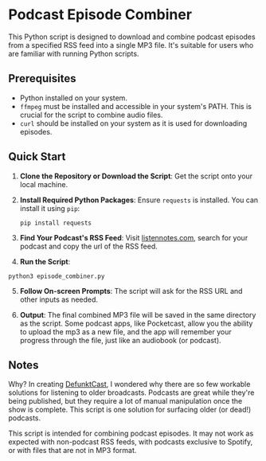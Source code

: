 # Podcast Episode Combiner

This Python script is designed to download and combine podcast episodes from a specified RSS feed into a single MP3 file. It's suitable for users who are familiar with running Python scripts.

## Prerequisites

- Python installed on your system.
- `ffmpeg` must be installed and accessible in your system's PATH. This is crucial for the script to combine audio files.
- `curl` should be installed on your system as it is used for downloading episodes.

## Quick Start

1. **Clone the Repository or Download the Script**: Get the script onto your local machine.
2. **Install Required Python Packages**: Ensure `requests` is installed. You can install it using `pip`:

   ```pip install requests```
3. **Find Your Podcast's RSS Feed**: Visit [listennotes.com](https://www.listennotes.com), search for your podcast and copy the url of the RSS feed.

4. **Run the Script**: 

```python3 episode_combiner.py```

5. **Follow On-screen Prompts**: The script will ask for the RSS URL and other inputs as needed.

6. **Output**: The final combined MP3 file will be saved in the same directory as the script. Some podcast apps, like Pocketcast, allow you the ability to upload the mp3 as a new file, and the app will remember your progress through the file, just like an audiobook (or podcast).

## Notes

Why? In creating [DefunktCast](https://defunkt-cast.herokuapp.com/), I wondered why there are so few workable solutions for listening to older broadcasts. Podcasts are great while they're being published, but they require a lot of manual manipulation once the show is complete. This script is one solution for surfacing older (or dead!) podcasts.

This script is intended for combining podcast episodes. It may not work as expected with non-podcast RSS feeds, with podcasts exclusive to Spotify, or with files that are not in MP3 format.